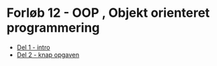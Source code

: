 # Forløb 12 - OOP , Objekt orienteret programmering

- [Del 1 - intro](Part1intro.md)
- [Del 2 - knap opgaven](Part2knap.md)


